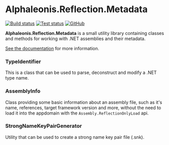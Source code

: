 # Alphaleonis.Reflection.Metadata 
[![Build status](https://ci.appveyor.com/api/projects/status/88ajelp6mybljm84/branch/master?svg=true)](https://ci.appveyor.com/project/alphaleonis/alphaleonis-reflection-metadata/branch/master) [![Test status](https://img.shields.io/appveyor/tests/alphaleonis/alphaleonis-reflection-metadata/master.svg)](https://ci.appveyor.com/project/alphaleonis/alphaleonis-reflection-metadata/build/tests) [![GitHub](https://img.shields.io/badge/license-Apache--2.0-blue.svg)](https://github.com/alphaleonis/Alphaleonis.Reflection.Metadata/blob/master/LICENSE)

**Alphaleonis.Reflection.Metadata** is a small utility library containing classes and methods for working with 
.NET assemblies and their metadata. 

[See the documentation](https://alphaleonis.github.io/Alphaleonis.Reflection.Metadata/) for more information.

### TypeIdentifier

This is a class that can be used to parse, deconstruct and modify a .NET type name. 

### AssemblyInfo

Class providing some basic information about an assembly file, such as it's name, references, target
framework version and more, without the need to load it into the appdomain with the `Assembly.ReflectionOnlyLoad` api.

### StrongNameKeyPairGenerator

Utility that can be used to create a strong name key pair file (.snk).

